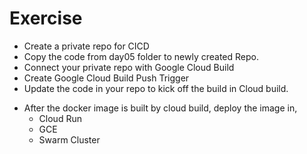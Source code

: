 # Exercise

- Create a private repo for CICD
- Copy the code from day05 folder to newly created Repo.
- Connect your private repo with Google Cloud Build
- Create Google Cloud Build Push Trigger
- Update the code in your repo to kick off the build in Cloud build.

* After the docker image is built by cloud build, deploy the image in,
  - Cloud Run
  - GCE
  - Swarm Cluster

